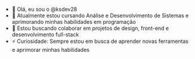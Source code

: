 - 👋 Olá, eu sou o @ksdev28
- 🌱 Atualmente estou cursando Análise e Desenvolvimento de Sistemas e aprimorando minhas habilidades em programação
- 💞️ Estou buscando colaborar em projetos de design, front-end e desenvolvimento full-stack
- ⚡ Curiosidade: Sempre estou em busca de aprender novas ferramentas e aprimorar minhas habilidades

<!---
ksdev28/ksdev28 is a ✨ special ✨ repository because its `README.md` (this file) appears on your GitHub profile.
You can click the Preview link to take a look at your changes.
--->
